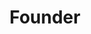 ---
title: Founder
organization: Taboola Rasa — A clean slate for mental health
organizationUrl: https://www.taboolarasa.org
start: 2016-05-01
---
